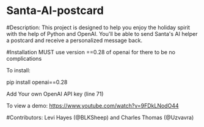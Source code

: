 # Santa-AI-postcard

#Description:
This project is designed to help you enjoy the holiday spirit with the help of Python and OpenAI. You'll be able to send Santa's AI helper a postcard and receive a personalized message back.

#Installation
MUST use version ==0.28 of openai for there to be no complications

To install:

pip install openai==0.28

Add Your own OpenAI API key (line 71)

To view a demo: https://www.youtube.com/watch?v=9FDkLNodO44

#Contributors: Levi Hayes (@BLKSheep) and Charles Thomas (@Uzvavra)    
         
